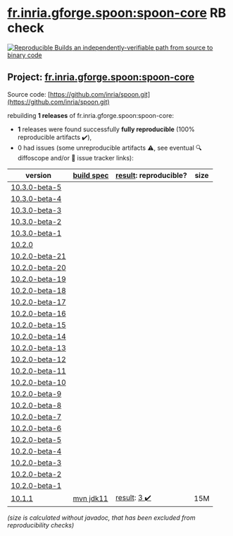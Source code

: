 [fr.inria.gforge.spoon:spoon-core](https://search.maven.org/artifact/fr.inria.gforge.spoon/spoon-core/) RB check
=======

[![Reproducible Builds](https://reproducible-builds.org/images/logos/rb.svg) an independently-verifiable path from source to binary code](https://reproducible-builds.org/)

## Project: [fr.inria.gforge.spoon:spoon-core](https://search.maven.org/artifact/fr.inria.gforge.spoon/spoon-core/)

Source code: [https://github.com/inria/spoon.git](https://github.com/inria/spoon.git)

rebuilding **1 releases** of fr.inria.gforge.spoon:spoon-core:
- **1** releases were found successfully **fully reproducible** (100% reproducible artifacts :heavy_check_mark:),
- 0 had issues (some unreproducible artifacts :warning:, see eventual :mag: diffoscope and/or :memo: issue tracker links):

| version | [build spec](/BUILDSPEC.md) | [result](https://reproducible-builds.org/docs/jvm/): reproducible? | size |
| -- | --------- | ------ | -- |
| [10.3.0-beta-5](https://search.maven.org/artifact/fr.inria.gforge.spoon/spoon-core/10.3.0-beta-5/pom) | | | |
| [10.3.0-beta-4](https://search.maven.org/artifact/fr.inria.gforge.spoon/spoon-core/10.3.0-beta-4/pom) | | | |
| [10.3.0-beta-3](https://search.maven.org/artifact/fr.inria.gforge.spoon/spoon-core/10.3.0-beta-3/pom) | | | |
| [10.3.0-beta-2](https://search.maven.org/artifact/fr.inria.gforge.spoon/spoon-core/10.3.0-beta-2/pom) | | | |
| [10.3.0-beta-1](https://search.maven.org/artifact/fr.inria.gforge.spoon/spoon-core/10.3.0-beta-1/pom) | | | |
| [10.2.0](https://search.maven.org/artifact/fr.inria.gforge.spoon/spoon-core/10.2.0/pom) | | | |
| [10.2.0-beta-21](https://search.maven.org/artifact/fr.inria.gforge.spoon/spoon-core/10.2.0-beta-21/pom) | | | |
| [10.2.0-beta-20](https://search.maven.org/artifact/fr.inria.gforge.spoon/spoon-core/10.2.0-beta-20/pom) | | | |
| [10.2.0-beta-19](https://search.maven.org/artifact/fr.inria.gforge.spoon/spoon-core/10.2.0-beta-19/pom) | | | |
| [10.2.0-beta-18](https://search.maven.org/artifact/fr.inria.gforge.spoon/spoon-core/10.2.0-beta-18/pom) | | | |
| [10.2.0-beta-17](https://search.maven.org/artifact/fr.inria.gforge.spoon/spoon-core/10.2.0-beta-17/pom) | | | |
| [10.2.0-beta-16](https://search.maven.org/artifact/fr.inria.gforge.spoon/spoon-core/10.2.0-beta-16/pom) | | | |
| [10.2.0-beta-15](https://search.maven.org/artifact/fr.inria.gforge.spoon/spoon-core/10.2.0-beta-15/pom) | | | |
| [10.2.0-beta-14](https://search.maven.org/artifact/fr.inria.gforge.spoon/spoon-core/10.2.0-beta-14/pom) | | | |
| [10.2.0-beta-13](https://search.maven.org/artifact/fr.inria.gforge.spoon/spoon-core/10.2.0-beta-13/pom) | | | |
| [10.2.0-beta-12](https://search.maven.org/artifact/fr.inria.gforge.spoon/spoon-core/10.2.0-beta-12/pom) | | | |
| [10.2.0-beta-11](https://search.maven.org/artifact/fr.inria.gforge.spoon/spoon-core/10.2.0-beta-11/pom) | | | |
| [10.2.0-beta-10](https://search.maven.org/artifact/fr.inria.gforge.spoon/spoon-core/10.2.0-beta-10/pom) | | | |
| [10.2.0-beta-9](https://search.maven.org/artifact/fr.inria.gforge.spoon/spoon-core/10.2.0-beta-9/pom) | | | |
| [10.2.0-beta-8](https://search.maven.org/artifact/fr.inria.gforge.spoon/spoon-core/10.2.0-beta-8/pom) | | | |
| [10.2.0-beta-7](https://search.maven.org/artifact/fr.inria.gforge.spoon/spoon-core/10.2.0-beta-7/pom) | | | |
| [10.2.0-beta-6](https://search.maven.org/artifact/fr.inria.gforge.spoon/spoon-core/10.2.0-beta-6/pom) | | | |
| [10.2.0-beta-5](https://search.maven.org/artifact/fr.inria.gforge.spoon/spoon-core/10.2.0-beta-5/pom) | | | |
| [10.2.0-beta-4](https://search.maven.org/artifact/fr.inria.gforge.spoon/spoon-core/10.2.0-beta-4/pom) | | | |
| [10.2.0-beta-3](https://search.maven.org/artifact/fr.inria.gforge.spoon/spoon-core/10.2.0-beta-3/pom) | | | |
| [10.2.0-beta-2](https://search.maven.org/artifact/fr.inria.gforge.spoon/spoon-core/10.2.0-beta-2/pom) | | | |
| [10.2.0-beta-1](https://search.maven.org/artifact/fr.inria.gforge.spoon/spoon-core/10.2.0-beta-1/pom) | | | |
| [10.1.1](https://search.maven.org/artifact/fr.inria.gforge.spoon/spoon-core/10.1.1/pom) | [mvn jdk11](spoon-core-10.1.1.buildspec) | [result](spoon-core-10.1.1.buildinfo): [3 :heavy_check_mark: ](spoon-core-10.1.1.buildcompare) | 15M |

<i>(size is calculated without javadoc, that has been excluded from reproducibility checks)</i>
